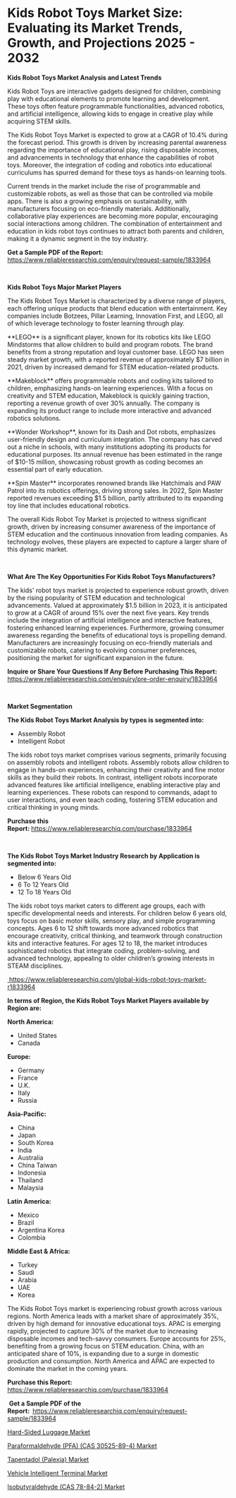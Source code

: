 <p><h1>Kids Robot Toys Market Size: Evaluating its Market Trends, Growth, and Projections 2025 - 2032</h1></p><p><strong>Kids Robot Toys Market Analysis and Latest Trends</strong></p>
<p><p>Kids Robot Toys are interactive gadgets designed for children, combining play with educational elements to promote learning and development. These toys often feature programmable functionalities, advanced robotics, and artificial intelligence, allowing kids to engage in creative play while acquiring STEM skills.</p><p>The Kids Robot Toys Market is expected to grow at a CAGR of 10.4% during the forecast period. This growth is driven by increasing parental awareness regarding the importance of educational play, rising disposable incomes, and advancements in technology that enhance the capabilities of robot toys. Moreover, the integration of coding and robotics into educational curriculums has spurred demand for these toys as hands-on learning tools.</p><p>Current trends in the market include the rise of programmable and customizable robots, as well as those that can be controlled via mobile apps. There is also a growing emphasis on sustainability, with manufacturers focusing on eco-friendly materials. Additionally, collaborative play experiences are becoming more popular, encouraging social interactions among children. The combination of entertainment and education in kids robot toys continues to attract both parents and children, making it a dynamic segment in the toy industry.</p></p>
<p><strong>Get a Sample PDF of the Report:&nbsp;</strong> <a href="https://www.reliableresearchiq.com/enquiry/request-sample/1833964?utm_campaign=1140&utm_medium=2&utm_source=Github&utm_content=ia&utm_term=06012025&utm_id=kids-robot-toys">https://www.reliableresearchiq.com/enquiry/request-sample/1833964</a></p>
<p>&nbsp;</p>
<p><strong>Kids Robot Toys Major Market Players</strong></p>
<p><p>The Kids Robot Toys Market is characterized by a diverse range of players, each offering unique products that blend education with entertainment. Key companies include Botzees, Pillar Learning, Innovation First, and LEGO, all of which leverage technology to foster learning through play.</p><p>**LEGO** is a significant player, known for its robotics kits like LEGO Mindstorms that allow children to build and program robots. The brand benefits from a strong reputation and loyal customer base. LEGO has seen steady market growth, with a reported revenue of approximately $7 billion in 2021, driven by increased demand for STEM education-related products.</p><p>**Makeblock** offers programmable robots and coding kits tailored to children, emphasizing hands-on learning experiences. With a focus on creativity and STEM education, Makeblock is quickly gaining traction, reporting a revenue growth of over 30% annually. The company is expanding its product range to include more interactive and advanced robotics solutions.</p><p>**Wonder Workshop**, known for its Dash and Dot robots, emphasizes user-friendly design and curriculum integration. The company has carved out a niche in schools, with many institutions adopting its products for educational purposes. Its annual revenue has been estimated in the range of $10-15 million, showcasing robust growth as coding becomes an essential part of early education.</p><p>**Spin Master** incorporates renowned brands like Hatchimals and PAW Patrol into its robotics offerings, driving strong sales. In 2022, Spin Master reported revenues exceeding $1.5 billion, partly attributed to its expanding toy line that includes educational robotics.</p><p>The overall Kids Robot Toy Market is projected to witness significant growth, driven by increasing consumer awareness of the importance of STEM education and the continuous innovation from leading companies. As technology evolves, these players are expected to capture a larger share of this dynamic market.</p></p>
<p>&nbsp;</p>
<p><strong>What Are The Key Opportunities For Kids Robot Toys Manufacturers?</strong></p>
<p><p>The kids' robot toys market is projected to experience robust growth, driven by the rising popularity of STEM education and technological advancements. Valued at approximately $1.5 billion in 2023, it is anticipated to grow at a CAGR of around 15% over the next five years. Key trends include the integration of artificial intelligence and interactive features, fostering enhanced learning experiences. Furthermore, growing consumer awareness regarding the benefits of educational toys is propelling demand. Manufacturers are increasingly focusing on eco-friendly materials and customizable robots, catering to evolving consumer preferences, positioning the market for significant expansion in the future.</p></p>
<p><strong>Inquire or Share Your Questions If Any Before Purchasing This Report:</strong> <a href="https://www.reliableresearchiq.com/enquiry/pre-order-enquiry/1833964?utm_campaign=1140&utm_medium=2&utm_source=Github&utm_content=ia&utm_term=06012025&utm_id=kids-robot-toys">https://www.reliableresearchiq.com/enquiry/pre-order-enquiry/1833964</a></p>
<p>&nbsp;</p>
<p><strong>Market Segmentation</strong></p>
<p><strong>The Kids Robot Toys Market Analysis by types is segmented into:</strong></p>
<p><ul><li>Assembly Robot</li><li>Intelligent Robot</li></ul></p>
<p><p>The kids robot toys market comprises various segments, primarily focusing on assembly robots and intelligent robots. Assembly robots allow children to engage in hands-on experiences, enhancing their creativity and fine motor skills as they build their robots. In contrast, intelligent robots incorporate advanced features like artificial intelligence, enabling interactive play and learning experiences. These robots can respond to commands, adapt to user interactions, and even teach coding, fostering STEM education and critical thinking in young minds.</p></p>
<p><strong>Purchase this Report:&nbsp;</strong><a href="https://www.reliableresearchiq.com/purchase/1833964?utm_campaign=1140&utm_medium=2&utm_source=Github&utm_content=ia&utm_term=06012025&utm_id=kids-robot-toys">https://www.reliableresearchiq.com/purchase/1833964</a></p>
<p>&nbsp;</p>
<p><strong>The Kids Robot Toys Market Industry Research by Application is segmented into:</strong></p>
<p><ul><li>Below 6 Years Old</li><li>6 To 12 Years Old</li><li>12 To 18 Years Old</li></ul></p>
<p><p>The kids robot toys market caters to different age groups, each with specific developmental needs and interests. For children below 6 years old, toys focus on basic motor skills, sensory play, and simple programming concepts. Ages 6 to 12 shift towards more advanced robotics that encourage creativity, critical thinking, and teamwork through construction kits and interactive features. For ages 12 to 18, the market introduces sophisticated robotics that integrate coding, problem-solving, and advanced technology, appealing to older children’s growing interests in STEAM disciplines.</p></p>
<p><a href="https://www.reliableresearchiq.com/global-kids-robot-toys-market-r1833964?utm_campaign=1140&utm_medium=2&utm_source=Github&utm_content=ia&utm_term=06012025&utm_id=kids-robot-toys">&nbsp;https://www.reliableresearchiq.com/global-kids-robot-toys-market-r1833964</a></p>
<p><strong>In terms of Region, the Kids Robot Toys Market Players available by Region are:</strong></p>
<p>
    <p> <strong> North America: </strong>
        <ul>
            <li>United States</li>
            <li>Canada</li>
        </ul>
        </p> 
    <p> <strong> Europe: </strong>
        <ul>
            <li>Germany</li>
            <li>France</li>
            <li>U.K.</li>
            <li>Italy</li>
            <li>Russia</li>
        </ul>
        </p> 
    <p> <strong> Asia-Pacific: </strong>
        <ul>
            <li>China</li>
            <li>Japan</li>
            <li>South Korea</li>
            <li>India</li>
            <li>Australia</li>
            <li>China Taiwan</li>
            <li>Indonesia</li>
            <li>Thailand</li>
            <li>Malaysia</li>
        </ul>
        </p> 
    <p> <strong> Latin America: </strong>
        <ul>
            <li>Mexico</li>
            <li>Brazil</li>
            <li>Argentina Korea</li>
            <li>Colombia</li>
        </ul>
        </p> 
    <p> <strong> Middle East & Africa: </strong>
        <ul>
            <li>Turkey</li>
            <li>Saudi</li>
            <li>Arabia</li>
            <li>UAE</li>
            <li>Korea</li>
        </ul>
    </p>
    </p>
<p><p>The Kids Robot Toys market is experiencing robust growth across various regions. North America leads with a market share of approximately 35%, driven by high demand for innovative educational toys. APAC is emerging rapidly, projected to capture 30% of the market due to increasing disposable incomes and tech-savvy consumers. Europe accounts for 25%, benefiting from a growing focus on STEM education. China, with an anticipated share of 10%, is expanding due to a surge in domestic production and consumption. North America and APAC are expected to dominate the market in the coming years.</p></p>
<p><strong>Purchase this Report: </strong><a href="https://www.reliableresearchiq.com/purchase/1833964?utm_campaign=1140&utm_medium=2&utm_source=Github&utm_content=ia&utm_term=06012025&utm_id=kids-robot-toys">https://www.reliableresearchiq.com/purchase/1833964</a></p>
<p>&nbsp;<strong>Get a Sample PDF of the Report:&nbsp;&nbsp;</strong><a href="https://www.reliableresearchiq.com/enquiry/request-sample/1833964?utm_campaign=1140&utm_medium=2&utm_source=Github&utm_content=ia&utm_term=06012025&utm_id=kids-robot-toys">https://www.reliableresearchiq.com/enquiry/request-sample/1833964</a></p>
<p><strong></strong></p>
<p><p><a href="https://github.com/lehumiston1971679/Market-Research-Report-List-1/blob/main/hard-sided-luggage-market.md?utm_campaign=1140&utm_medium=2&utm_source=Github&utm_content=ia&utm_term=06012025&utm_id=kids-robot-toys">Hard-Sided Luggage Market</a></p><p><a href="https://www.linkedin.com/pulse/paraformaldehyde-pfa-cas-30525-89-4-market-revolution-driving-pxyne?utm_campaign=1140&utm_medium=2&utm_source=Github&utm_content=ia&utm_term=06012025&utm_id=kids-robot-toys">Paraformaldehyde (PFA) (CAS 30525-89-4) Market</a></p><p><a href="https://www.linkedin.com/pulse/in-depth-analysis-size-tapentadol-palexia-market-its-rapidgrowth-0ospe?utm_campaign=1140&utm_medium=2&utm_source=Github&utm_content=ia&utm_term=06012025&utm_id=kids-robot-toys">Tapentadol (Palexia) Market</a></p><p><a href="https://github.com/locarol73/Market-Research-Report-List-1/blob/main/vehicle-intelligent-terminal-market.md?utm_campaign=1140&utm_medium=2&utm_source=Github&utm_content=ia&utm_term=06012025&utm_id=kids-robot-toys">Vehicle Intelligent Terminal Market</a></p><p><a href="https://www.linkedin.com/pulse/analyzing-historical-growth-trends-driversof-isobutyraldehyde-kxufe?utm_campaign=1140&utm_medium=2&utm_source=Github&utm_content=ia&utm_term=06012025&utm_id=kids-robot-toys">Isobutyraldehyde (CAS 78-84-2) Market</a></p></p>